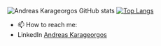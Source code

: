 ![Andreas Karageorgos GitHub stats](https://github-readme-stats.vercel.app/api?username=AndreasKarageorgos&count_private=true&show_icons=true)
[![Top Langs](https://github-readme-stats.vercel.app/api/top-langs/?username=AndreasKarageorgos&layout=compact)](https://github.com/AndreasKarageorgos/github-readme-stats)

- 📫 How to reach me:
- LinkedIn [Andreas Karageorgos](https://www.google.com/url?q=https%3A%2F%2Fwww.linkedin.com%2Fpublic-profile%2Fsettings%3Ftrk%3Dd_flagship3_profile_self_view_public_profile&sa=D&sntz=1&usg=AOvVaw1CYnV7kGljAVvzbqQuAB98)


<!--
**AndreasKarageorgos/AndreasKarageorgos** is a ✨ _special_ ✨ repository because its `README.md` (this file) appears on your GitHub profile.

Here are some ideas to get you started:

- 🔭 I’m currently working on ...
- 🌱 I’m currently learning ...
- 👯 I’m looking to collaborate on ...
- 🤔 I’m looking for help with ...
- 💬 Ask me about ...
- 📫 How to reach me: ...
- 😄 Pronouns: ...
- ⚡ Fun fact: ...
-->
